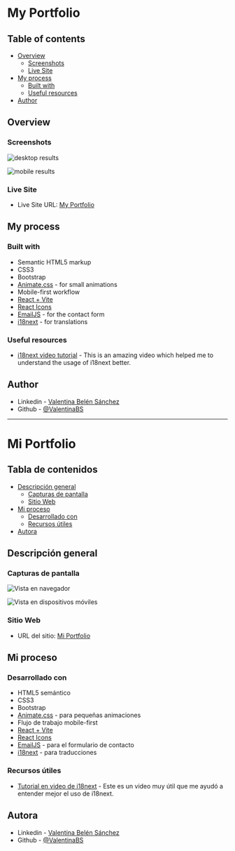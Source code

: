 # My Portfolio

## Table of contents

- [Overview](#overview)
  - [Screenshots](#screenshots)
  - [Live Site](#live-site)
- [My process](#my-process)
  - [Built with](#built-with)
  - [Useful resources](#useful-resources)
- [Author](#author)

## Overview

### Screenshots

![desktop results](./src/assets/desktop.png)

![mobile results](./src/assets/mobile.png)

### Live Site

- Live Site URL: [My Portfolio](https://portfolio-valentina-sanchez.vercel.app/)

## My process

### Built with

- Semantic HTML5 markup
- CSS3
- Bootstrap
- [Animate.css](https://animate.style/) - for small animations
- Mobile-first workflow
- [React + Vite](https://vitejs.dev/)
- [React Icons](https://react-icons.github.io/react-icons/)
- [EmailJS](https://www.emailjs.com/) - for the contact form
- [i18next](https://www.i18next.com/) - for translations

### Useful resources

- [i18next video tutorial](https://www.youtube.com/watch?v=OfJ6Q-JFLL0) - This is an amazing video which helped me to understand the usage of i18next better. 

## Author

- Linkedin - [Valentina Belén Sánchez](https://www.linkedin.com/in/valentina-belen-sanchez/)
- Github - [@ValentinaBS](https://github.com/ValentinaBS)

---

# Mi Portfolio

## Tabla de contenidos

- [Descripción general](#descripción-general)
  - [Capturas de pantalla](#capturas-de-pantalla)
  - [Sitio Web](#sitio-web)
- [Mi proceso](#mi-proceso)
  - [Desarrollado con](#desarrollado-con)
  - [Recursos útiles](#recursos-útiles)
- [Autora](#autora)

## Descripción general

### Capturas de pantalla

![Vista en navegador](./src/assets/desktop.png)

![Vista en dispositivos móviles](./src/assets/mobile.png)

### Sitio Web

- URL del sitio: [Mi Portfolio](https://portfolio-valentina-sanchez.vercel.app/)

## Mi proceso

### Desarrollado con

- HTML5 semántico
- CSS3
- Bootstrap
- [Animate.css](https://animate.style/) - para pequeñas animaciones
- Flujo de trabajo mobile-first
- [React + Vite](https://vitejs.dev/)
- [React Icons](https://react-icons.github.io/react-icons/)
- [EmailJS](https://www.emailjs.com/) - para el formulario de contacto
- [i18next](https://www.i18next.com/) - para traducciones

### Recursos útiles

- [Tutorial en video de i18next](https://www.youtube.com/watch?v=OfJ6Q-JFLL0) - Este es un video muy útil que me ayudó a entender mejor el uso de i18next.

## Autora

- Linkedin - [Valentina Belén Sánchez](https://www.linkedin.com/in/valentina-belen-sanchez/)
- Github - [@ValentinaBS](https://github.com/ValentinaBS)